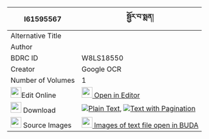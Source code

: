 |I61595567|སྦྱོར་བ་སྨན། 
| --- | --- 
|Alternative Title |
|Author | 
|BDRC ID | W8LS18550
|Creator | Google OCR
|Number of Volumes| 1
|<img width="25" src="https://img.icons8.com/color/25/000000/edit-property.png">Edit Online| [<img width="25" src="https://avatars.githubusercontent.com/u/45091458?s=200&v=4"> Open in Editor](http://editor.openpecha.org/I61595567)
|<img width="25" src="https://img.icons8.com/fluent/48/000000/download-2.png"/>  Download | [![](https://img.icons8.com/color/20/000000/txt.png)Plain Text](https://github.com/Openpecha/I61595567/releases/download/v1/jorwa_men_plain_I61595567.zip), [![](https://img.icons8.com/color/20/000000/txt.png)Text with Pagination](https://github.com/Openpecha/I61595567/releases/download/v1/jorwa_men_pages_I61595567.zip)
|<img width="25" src="https://img.icons8.com/plasticine/100/000000/pictures-folder.png"/>  Source Images | [<img width="25" src="https://library.bdrc.io/icons/BUDA-small.svg"> Images of text file open in BUDA](https://library.bdrc.io/show/bdr:W8LS18550)